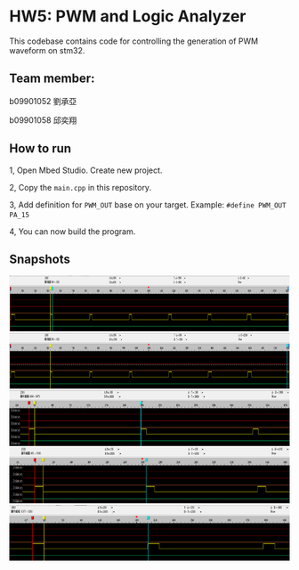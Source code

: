 # HW5: PWM and Logic Analyzer

This codebase contains code for controlling the generation of PWM waveform on stm32.

## Team member:
b09901052 劉承亞

b09901058 邱奕翔

## How to run 
    
1, Open Mbed Studio. Create new project.

2, Copy the `main.cpp` in this repository.

3, Add definition for `PWM_OUT` base on your target. Example: `#define PWM_OUT PA_15`

4, You can now build the program.

## Snapshots
<img src=docs/out1.png height="100"/>
<img src=docs/out2.png height="100"/>

<img src=docs/figure_short.png height="100"/>
<img src=docs/figure_mid.png height="100"/>
<img src=docs/figure_long.png height="100"/>
